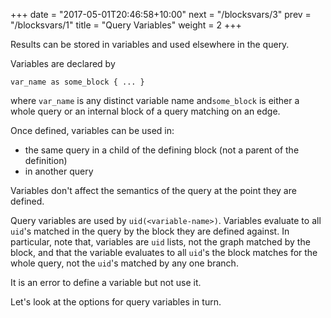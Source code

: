 +++
date = "2017-05-01T20:46:58+10:00"
next = "/blocksvars/3"
prev = "/blocksvars/1"
title = "Query Variables"
weight = 2
+++

Results can be stored in variables and used elsewhere in the query.

Variables are declared by

```
var_name as some_block { ... }
```

where `var_name` is any distinct variable name and`some_block` is
either a whole query or an internal block of a query matching on an edge.

Once defined, variables can be used in:

* the same query in a child of the defining block (not a parent of the
definition)
* in another query

Variables don't affect the semantics of the query at the point they
are defined.

Query variables are used by `uid(<variable-name>)`.  Variables evaluate to all `uid`'s matched in the query by the block they are
defined against.  In particular, note that, variables are `uid` lists, not the graph
matched by the block, and that the variable evaluates to all `uid`'s the block matches for the whole query, not the `uid`'s matched by any one branch.

It is an error to define a variable but not use it.

Let's look at the options for query variables in turn.
